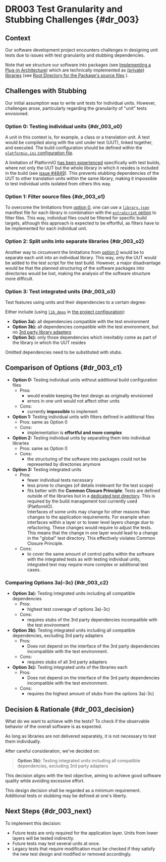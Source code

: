 # DR003 Test Granularity and Stubbing Challenges {#dr_003}

## Context

Our software development project encounters challenges in designing unit tests due to issues with test granularity and stubbing dependencies.

Note that we structure our software into packages (see 
[Implementing a Plug-in Architecture](<\ref plugin_architecture> "Implementing a Plug-in Architecture"))
which are technically implemented as [(private) libraries][3] (see 
[Root Directory for the Package's source files](<\ref dr_002> "Root Directory for the Package's source files")
).

[3]: https://docs.platformio.org/en/latest/projectconf/sections/platformio/options/directory/lib_dir.html#lib-dir "documentation of `lib_dir`"

## Challenges with Stubbing

Our initial assumption was to write unit tests for individual units.
However, challenges arose, particularly regarding the granularity of "unit" tests envisioned.

### Option 0: Testing individual units {#dr_003_o0}

A unit in this context is, for example, a class or a translation unit.
A test would be compiled along with the unit under test (UUT), linked together, and executed.
The build configuration should be defined within the [`platformio.ini` configuration file][1].

A limitation of PlatformIO [has been experienced][7] specifically with test builds, where not only the UUT but the whole library in which it resides is included in the build (see [issue #4849][2]).
This prevents stubbing dependencies of the UUT to other translation units within the same library, making it impossible to test individual units isolated from others this way.

[1]: https://docs.platformio.org/en/latest/projectconf/#platformio-ini-project-configuration-file
[2]: https://github.com/platformio/platformio-core/issues/4849 "Library Dependency Finder (LDF) adds too many files when testing (pio test)"
[7]: https://community.platformio.org/t/partial-compilation-of-private-libraries-components-while-testing-for-different-environments/37079 "Partial compilation of private libraries/components (while testing) for different environments"

### Option 1: Filter source files {#dr_003_o1}

To overcome the limitations from 
[option 0](<\ref dr_003_o0> "option 0"),
one can use a [`library.json`][JSON] manifest file for each library in combination with the [`extraScript` option][4] to filter files.
This way, individual files could be filtered for specific build targets, although this approach is expected to be effortful, as filters have to be implemented for each individual unit.

[JSON]: https://docs.platformio.org/en/latest/manifests/library-json/index.html "PlatformIO documentation of manifest file"
[4]: https://docs.platformio.org/en/latest/manifests/library-json/fields/build/extrascript.html "documentation of `extraScript`"

### Option 2: Split units into separate libraries {#dr_003_o2}

Another way to circumvent the limitations from 
[option 0](<\ref dr_003_o0> "option 0")
would be to separate each unit into an individual library.
This way, only the UUT would be added to the test script for the test build.
However, a major disadvantage would be that the planned structuring of the software packages into directories would be lost, making the analysis of the software structure more difficult.

### Option 3: Test integrated units {#dr_003_o3}

Test features using units and their dependencies to a certain degree:

Either include (using [`lib_deps`][5] in [the project configuration][1]):

- **Option 3a):** all dependencies compatible with the test environment
- **Option 3b):** all dependencies compatible with the test environment, but no 
  [3rd party library adapters](<\ref third_party_adapters> "3rd party library adapters")
- **Option 3c):** only those dependencies which inevitably come as part of the library in which the UUT resides

Omitted dependencies need to be substituted with stubs.

[5]: https://docs.platformio.org/en/latest/projectconf/sections/env/options/library/lib_deps.html "documentation of `lib_deps`"

## Comparison of Options {#dr_003_c1}

- **Option 0:** Testing individual units without additional build configuration files
  - Pros:
    - would enable keeping the test design as originally envisioned
    - errors in one unit would not affect other units
  - Cons:
    - currently **impossible** to implement
- **Option 1:** Testing individual units with filters defined in additional files
  - Pros: same as Option 0
  - Cons:
    - implementation is **effortful and more complex**
- **Option 2:** Testing individual units by separating them into individual libraries
  - Pros: same as Option 0
  - Cons:
    - the structuring of the software into packages could not be represented by directories anymore
- **Option 3:** Testing integrated units
  - Pros:
    - fewer individual tests necessary
    - less prone to changes (of details irrelevant for the test scope)
    - fits better with the **Common Closure Principle**:
      Tests are defined outside of the libraries but in a [dedicated test directory][6].
      This is required by the build management tool currently used (PlatformIO).  
      Interfaces of some units may change for other reasons than changes to the application requirements.
      For example when interfaces within a layer or to lower level layers change due to refactoring.
      These changes would require to adjust the tests.
      This means that the change in one layer would lead to a change in the "global" test directory.
      This effectively violates Common Closure Principle.
  - Cons:
    - to cover the same amount of control paths within the software with the integrated tests as with testing individual units, integrated test may require more complex or additional test cases.

[6]: https://docs.platformio.org/en/stable/projectconf/sections/platformio/options/directory/test_dir.html "documentation of `test_dir`"

### Comparing Options 3a)-3c) {#dr_003_c2}

- **Option 3a):** Testing integrated units including all compatible dependencies
  - Pros:
    - highest test coverage of options 3a)-3c)
  - Cons:
    - requires stubs of the 3rd party dependencies incompatible with the test environment
- **Option 3b):** Testing integrated units including all compatible dependencies, excluding 3rd party adapters
  - Pros:
    - Does not depend on the interface of the 3rd party dependencies incompatible with the test environment.
  - Cons:
    - requires stubs of all 3rd party adapters
- **Option 3c):** Testing integrated units of the libraries each
  - Pros:
    - Does not depend on the interface of the 3rd party dependencies incompatible with the test environment.
  - Cons:
    - requires the highest amount of stubs from the options 3a)-3c)

## Decision & Rationale {#dr_003_decision}

What do we want to achieve with the tests?
To check if the observable behavior of the overall software is as expected.

As long as libraries are not delivered separately, it is not necessary to test them individually.

After careful consideration, we've decided on:

> **Option 3b):** Testing integrated units including all compatible dependencies, excluding 3rd party adapters

This decision aligns with the test objective, aiming to achieve good software quality while avoiding excessive effort.

This design decision shall be regarded as a minimum requirement.
Additional tests or stubbing may be defined at one's liberty.

## Next Steps {#dr_003_next}

To implement this decision:

- Future tests are only required for the application layer.
  Units from lower layers will be tested indirectly.
- Future tests may test several units at once.
- Legacy tests that require modification must be checked if they satisfy the new test design and modified or removed accordingly.

